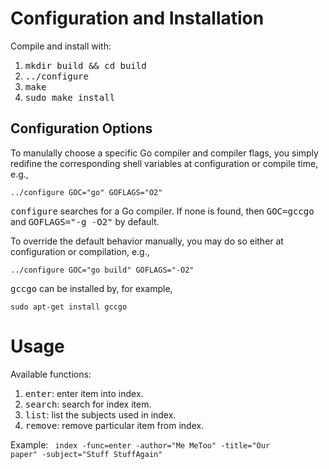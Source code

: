 # Configuration and Installation

Compile and install with:

1. <tt>mkdir build && cd build</tt>
2. <tt>../configure</tt>
3. <tt>make</tt>
4. <tt>sudo make install</tt>

## Configuration Options

To manulally choose a specific Go compiler and compiler flags, you simply redifine
the corresponding shell variables at configuration or compile time, e.g.,

<code><tt>../configure GOC="go" GOFLAGS="O2"</tt></code>

<tt>configure</tt> searches for a Go compiler. If none is found, then
<tt>GOC=gccgo</tt> and <tt>GOFLAGS="-g -O2"</tt> by default.

To override the default behavior manually, you may do so either at configuration
or compilation, e.g.,

<code>../configure GOC="go build" GOFLAGS="-O2"</code>

<tt>gccgo</tt> can be installed by, for example,

<code><tt>sudo apt-get install gccgo</tt></code>

# Usage

Available functions:

1. <tt>enter</tt>: enter item into index.
2. <tt>search</tt>: search for index item.
3. <tt>list</tt>: list the subjects used in index.
4. <tt>remove</tt>: remove particular item from index.

Example:
<code>
<tt>index -func=enter -author="Me MeToo" -title="Our paper"
-subject="Stuff StuffAgain"</tt>
</code>
